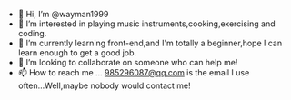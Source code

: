 - 👋 Hi, I’m @wayman1999
- 👀 I’m interested in playing music instruments,cooking,exercising and coding.
- 🌱 I’m currently learning front-end,and I'm totally a beginner,hope I can learn enough to get a good job.
- 💞️ I’m looking to collaborate on someone who can help me!
- 📫 How to reach me ... 985296087@qq.com is the email I use often...Well,maybe nobody would contact me!

<!---
wayman1999/wayman1999 is a ✨ special ✨ repository because its `README.md` (this file) appears on your GitHub profile.
You can click the Preview link to take a look at your changes.
--->
